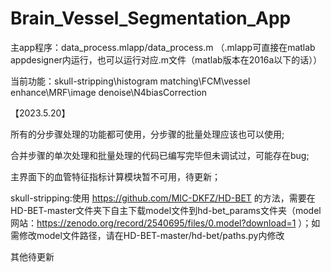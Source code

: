 # Brain_Vessel_Segmentation_App

主app程序：data_process.mlapp/data_process.m （.mlapp可直接在matlab appdesigner内运行，也可以运行对应.m文件（matlab版本在2016a以下的话））

当前功能：skull-stripping\histogram matching\FCM\vessel enhance\MRF\image denoise\N4biasCorrection

【2023.5.20】

所有的分步骤处理的功能都可使用，分步骤的批量处理应该也可以使用;

合并步骤的单次处理和批量处理的代码已编写完毕但未调试过，可能存在bug;

主界面下的血管特征指标计算模块暂不可用，待更新；


skull-stripping:使用 https://github.com/MIC-DKFZ/HD-BET 的方法，需要在HD-BET-master文件夹下自主下载model文件到hd-bet_params文件夹（model网站：https://zenodo.org/record/2540695/files/0.model?download=1 ）；如需修改model文件路径，请在HD-BET-master/hd-bet/paths.py内修改

其他待更新
